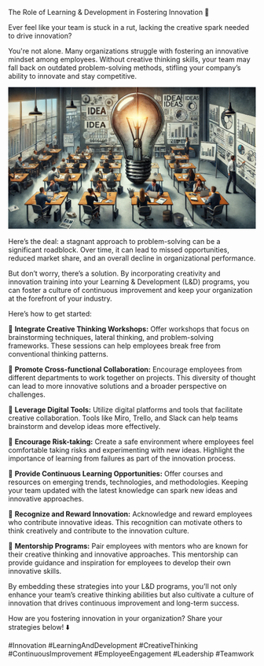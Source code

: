 The Role of Learning & Development in Fostering Innovation 🚀

Ever feel like your team is stuck in a rut, lacking the creative spark needed to drive innovation?

You're not alone. Many organizations struggle with fostering an innovative mindset among employees. Without creative thinking skills, your team may fall back on outdated problem-solving methods, stifling your company’s ability to innovate and stay competitive.

![innovation](./images/039-ld.png)

Here’s the deal: a stagnant approach to problem-solving can be a significant roadblock. Over time, it can lead to missed opportunities, reduced market share, and an overall decline in organizational performance. 

But don’t worry, there’s a solution. By incorporating creativity and innovation training into your Learning & Development (L&D) programs, you can foster a culture of continuous improvement and keep your organization at the forefront of your industry.

Here’s how to get started:

🎯 **Integrate Creative Thinking Workshops:** Offer workshops that focus on brainstorming techniques, lateral thinking, and problem-solving frameworks. These sessions can help employees break free from conventional thinking patterns.

🎯 **Promote Cross-functional Collaboration:** Encourage employees from different departments to work together on projects. This diversity of thought can lead to more innovative solutions and a broader perspective on challenges.

🎯 **Leverage Digital Tools:** Utilize digital platforms and tools that facilitate creative collaboration. Tools like Miro, Trello, and Slack can help teams brainstorm and develop ideas more effectively.

🎯 **Encourage Risk-taking:** Create a safe environment where employees feel comfortable taking risks and experimenting with new ideas. Highlight the importance of learning from failures as part of the innovation process.

🎯 **Provide Continuous Learning Opportunities:** Offer courses and resources on emerging trends, technologies, and methodologies. Keeping your team updated with the latest knowledge can spark new ideas and innovative approaches.

🎯 **Recognize and Reward Innovation:** Acknowledge and reward employees who contribute innovative ideas. This recognition can motivate others to think creatively and contribute to the innovation culture.

🎯 **Mentorship Programs:** Pair employees with mentors who are known for their creative thinking and innovative approaches. This mentorship can provide guidance and inspiration for employees to develop their own innovative skills.

By embedding these strategies into your L&D programs, you’ll not only enhance your team’s creative thinking abilities but also cultivate a culture of innovation that drives continuous improvement and long-term success.

How are you fostering innovation in your organization? Share your strategies below! ⬇️

#Innovation #LearningAndDevelopment #CreativeThinking #ContinuousImprovement #EmployeeEngagement #Leadership #Teamwork